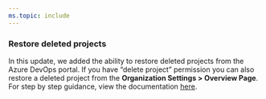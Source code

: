```yaml
---
ms.topic: include
---
```


### Restore deleted projects

In this update, we added the ability to restore deleted projects from the Azure DevOps portal. If you have “delete project” permission you can also restore a deleted project from the **Organization Settings > Overview Page**. For step by step guidance, view the documentation [here](/azure/devops/organizations/projects/restore-project?view=azure-devops).